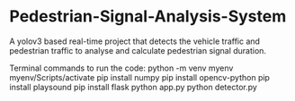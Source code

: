 # Pedestrian-Signal-Analysis-System
A yolov3 based real-time project that detects the vehicle traffic and pedestrian traffic to analyse and calculate pedestrian signal duration.

Terminal commands to run the code:
python -m venv myenv
myenv/Scripts/activate
pip install numpy
pip install opencv-python
pip install playsound
pip install flask
python app.py
python detector.py 
